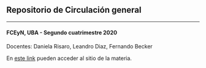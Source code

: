 ## Repositorio de Circulación general

-----
#### FCEyN, UBA - Segundo cuatrimestre 2020

Docentes: Daniela Risaro, Leandro Diaz, Fernando Becker

En [este link](https://sites.google.com/view/circu2020/) pueden acceder al sitio de la materia.
